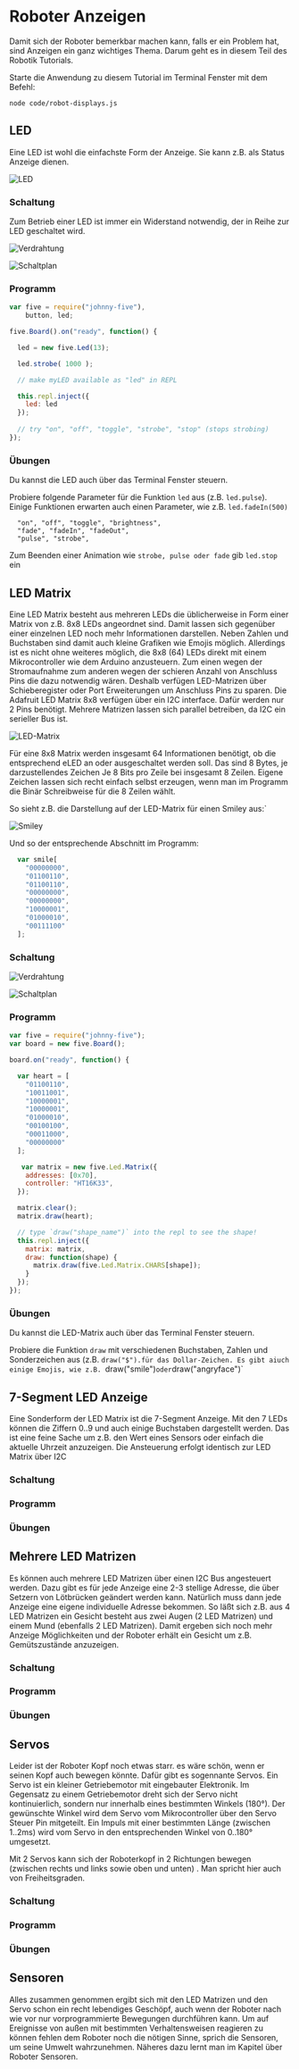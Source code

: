# Roboter Anzeigen

Damit sich der Roboter bemerkbar machen kann, falls er ein Problem hat, sind Anzeigen ein ganz wichtiges Thema. Darum geht es in diesem Teil des Robotik Tutorials.

Starte die Anwendung zu diesem Tutorial  im Terminal Fenster mit dem Befehl: 

```node code/robot-displays.js```

## LED

Eine LED ist wohl die einfachste Form der Anzeige. Sie kann z.B. als Status Anzeige dienen. 

![LED](../images/parts/LED.png "LED")

### Schaltung

Zum Betrieb einer LED ist immer ein Widerstand notwendig, der in Reihe zur LED geschaltet wird.

![Verdrahtung](../images/circ/01-LED_Steckplatine.png "Verdrahtung")

![Schaltplan](../images/circ/led-schematic.png "Schaltplan")

### Programm

```javascript
var five = require("johnny-five"),
    button, led;

five.Board().on("ready", function() {

  led = new five.Led(13);

  led.strobe( 1000 );

  // make myLED available as "led" in REPL

  this.repl.inject({
  	led: led
  });
	  
  // try "on", "off", "toggle", "strobe", "stop" (stops strobing)
});
```


### Übungen

Du kannst die LED auch über das Terminal Fenster steuern. 

Probiere folgende Parameter für die Funktion `led` aus (z.B. `led.pulse`). Einige Funktionen erwarten auch einen Parameter, wie z.B. `led.fadeIn(500)`

```
  "on", "off", "toggle", "brightness",
  "fade", "fadeIn", "fadeOut",
  "pulse", "strobe",
```

Zum Beenden einer Animation wie `strobe, pulse oder fade` gib `led.stop` ein


## LED Matrix

Eine LED Matrix besteht aus mehreren LEDs die üblicherweise in Form einer Matrix von z.B. 8x8 LEDs angeordnet sind. Damit lassen sich gegenüber einer einzelnen LED noch mehr Informationen darstellen. Neben Zahlen und Buchstaben sind damit auch kleine Grafiken wie Emojis möglich. Allerdings ist es nicht ohne weiteres möglich, die 8x8 (64)  LEDs direkt  mit einem Mikrocontroller wie dem Arduino anzusteuern. Zum einen wegen der Stromaufnahme zum anderen wegen der schieren Anzahl von Anschluss Pins die dazu notwendig wären. Deshalb verfügen  LED-Matrizen über Schieberegister oder Port Erweiterungen um Anschluss Pins zu sparen. Die Adafruit LED Matrix 8x8 verfügen über ein I2C interface. Dafür werden nur 2 Pins benötigt. Mehrere Matrizen lassen sich parallel betreiben, da I2C ein serieller Bus ist.

![LED-Matrix](../images/parts/led-matrix8x8.png "LED-Matrix")

Für eine 8x8 Matrix werden insgesamt 64 Informationen benötigt, ob die entsprechend eLED an oder ausgeschaltet werden soll. Das sind 8 Bytes, je darzustellendes Zeichen Je 8 Bits pro Zeile bei insgesamt 8 Zeilen. Eigene Zeichen lassen sich recht einfach selbst erzeugen, wenn man im Programm die Binär Schreibweise für die 8 Zeilen wählt.

So sieht z.B. die Darstellung auf der LED-Matrix für einen Smiley aus:`

![Smiley](../images/led-matrix-smile.png "Smiley")


Und so der entsprechende Abschnitt im Programm:

```javascript
  var smile[
    "00000000",
    "01100110",
    "01100110",
    "00000000",
    "00000000",
    "10000001",
    "01000010",
    "00111100"
  ];
```

### Schaltung

![Verdrahtung](../images/circ/LED-Matrix_Steckplatine.png "Verdrahtung")

![Schaltplan](../images/circ/LED-Matrix_Schaltplan.png "Schaltplan")

### Programm

```javascript
var five = require("johnny-five");
var board = new five.Board();

board.on("ready", function() {

  var heart = [
    "01100110",
    "10011001",
    "10000001",
    "10000001",
    "01000010",
    "00100100",
    "00011000",
    "00000000"
  ];

   var matrix = new five.Led.Matrix({
    addresses: [0x70],
    controller: "HT16K33",
  });

  matrix.clear();
  matrix.draw(heart);

  // type `draw("shape_name")` into the repl to see the shape!  
  this.repl.inject({
    matrix: matrix,
    draw: function(shape) {
      matrix.draw(five.Led.Matrix.CHARS[shape]);
    }
  });
});
```



### Übungen

Du kannst die LED-Matrix  auch über das Terminal Fenster steuern. 

Probiere die Funktion `draw` mit verschiedenen Buchstaben, Zahlen und Sonderzeichen aus (z.B. `draw("$").für das Dollar-Zeichen. Es gibt aiuch einige Emojis, wie z.B. `draw("smile")` oder `draw("angryface")` 

## 7-Segment LED Anzeige

Eine Sonderform der LED Matrix ist die 7-Segment Anzeige. Mit den 7 LEDs können die Ziffern 0..9 und auch einige Buchstaben dargestellt werden. Das ist eine  feine Sache um z.B. den Wert eines Sensors oder einfach die aktuelle Uhrzeit anzuzeigen. Die Ansteuerung erfolgt identisch zur LED Matrix über I2C

### Schaltung

### Programm

### Übungen

## Mehrere LED Matrizen

Es können auch mehrere LED Matrizen über einen I2C Bus angesteuert werden. Dazu gibt es für jede Anzeige eine 2-3 stellige Adresse, die über Setzern von Lötbrücken geändert werden kann. Natürlich muss dann jede Anzeige eine eigene individuelle Adresse bekommen. So läßt sich z.B. aus 4 LED Matrizen ein Gesicht besteht aus zwei Augen (2 LED Matrizen) und einem Mund (ebenfalls 2 LED Matrizen). Damit ergeben sich noch mehr Anzeige Möglichkeiten und der Roboter erhält ein Gesicht um z.B. Gemütszustände anzuzeigen.


### Schaltung

### Programm

### Übungen


## Servos

Leider ist der Roboter Kopf noch etwas starr. es wäre schön, wenn er seinen Kopf auch bewegen könnte. Dafür gibt es sogennante Servos.  Ein Servo ist ein kleiner Getriebemotor mit eingebauter Elektronik. Im Gegensatz zu einem Getriebemotor dreht sich der Servo nicht kontinuierlich, sondern nur innerhalb eines bestimmten Winkels (180°). Der gewünschte Winkel wird dem Servo vom Mikrocontroller über den Servo Steuer Pin  mitgeteilt. Ein Impuls mit einer bestimmten Länge (zwischen 1..2ms)  wird vom Servo in den entsprechenden Winkel von 0..180° umgesetzt.

Mit 2 Servos kann sich der Roboterkopf in 2 Richtungen bewegen (zwischen rechts und links sowie oben und unten) . Man spricht hier auch von Freiheitsgraden. 

### Schaltung

### Programm

### Übungen

## Sensoren

Alles zusammen genommen ergibt sich mit den LED Matrizen und den Servo schon ein recht lebendiges Geschöpf, auch wenn der Roboter nach wie vor nur vorprogrammierte Bewegungen durchführen kann. Um auf  Ereignisse von außen mit bestimmten Verhaltensweisen reagieren zu können fehlen dem Roboter noch die nötigen Sinne, sprich die Sensoren, um seine Umwelt wahrzunehmen. Näheres dazu lernt man im Kapitel über Roboter Sensoren. 

